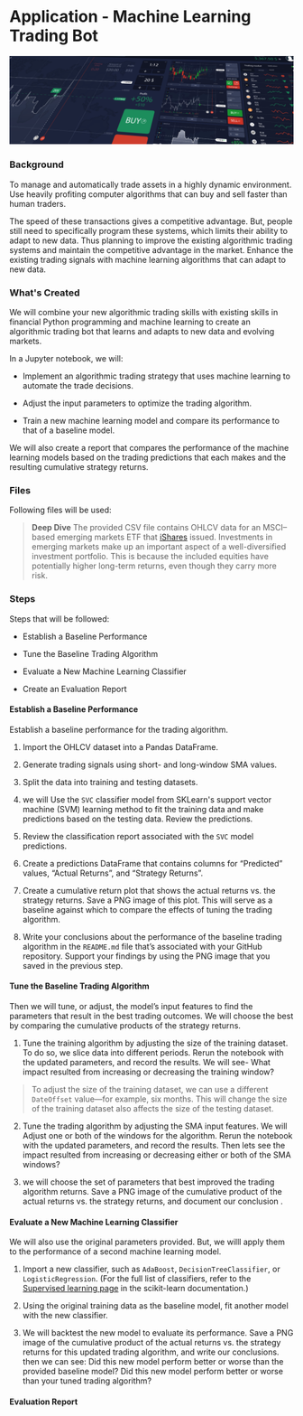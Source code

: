 # Application - Machine Learning Trading Bot

![Decorative image.](Images/14-4-challenge-image.png)

### Background

To manage and automatically trade assets in a highly dynamic environment. Use heavily profiting computer algorithms that can buy and sell faster than human traders.

The speed of these transactions gives a competitive advantage. But, people still need to specifically program these systems, which limits their ability to adapt to new data. Thus planning to improve the existing algorithmic trading systems and maintain the competitive advantage in the market. Enhance the existing trading signals with machine learning algorithms that can adapt to new data.

### What's Created

We will combine your new algorithmic trading skills with existing skills in financial Python programming and machine learning to create an algorithmic trading bot that learns and adapts to new data and evolving markets.

In a Jupyter notebook, we will:

* Implement an algorithmic trading strategy that uses machine learning to automate the trade decisions.

* Adjust the input parameters to optimize the trading algorithm.

* Train a new machine learning model and compare its performance to that of a baseline model.

We will also create a report that compares the performance of the machine learning models based on the trading predictions that each makes and the resulting cumulative strategy returns.

### Files

Following files will be used:

[File]: https://github.com/rchak007/MLTradingBot/Resources/	"OHLCV data"



> **Deep Dive** The provided CSV file contains OHLCV data for an MSCI&ndash;based emerging markets ETF that [iShares](https://www.ishares.com/us/products/268704/ishares-currency-hedged-msci-emerging-markets) issued. Investments in emerging markets make up an important aspect of a well-diversified investment portfolio. This is because the included equities have potentially higher long-term returns, even though they carry more risk.

### Steps

Steps that will be followed:

* Establish a Baseline Performance

* Tune the Baseline Trading Algorithm

* Evaluate a New Machine Learning Classifier

* Create an Evaluation Report

#### Establish a Baseline Performance

Establish a baseline performance for the trading algorithm. 



1. Import the OHLCV dataset into a Pandas DataFrame.

2. Generate trading signals using short- and long-window SMA values.

3. Split the data into training and testing datasets.

4. we will Use the `SVC` classifier model from SKLearn's support vector machine (SVM) learning method to fit the training data and make predictions based on the testing data. Review the predictions.

5. Review the classification report associated with the `SVC` model predictions.

6. Create a predictions DataFrame that contains columns for “Predicted” values, “Actual Returns”, and “Strategy Returns”.

7. Create a cumulative return plot that shows the actual returns vs. the strategy returns. Save a PNG image of this plot. This will serve as a baseline against which to compare the effects of tuning the trading algorithm.

8. Write your conclusions about the performance of the baseline trading algorithm in the `README.md` file that’s associated with your GitHub repository. Support your findings by using the PNG image that you saved in the previous step.

#### Tune the Baseline Trading Algorithm

Then we will tune, or adjust, the model’s input features to find the parameters that result in the best trading outcomes. We will choose the best by comparing the cumulative products of the strategy returns. 

1. Tune the training algorithm by adjusting the size of the training dataset. To do so, we slice data into different periods. Rerun the notebook with the updated parameters, and record the results. We will see- What impact resulted from increasing or decreasing the training window?

> To adjust the size of the training dataset, we can use a different `DateOffset` value&mdash;for example, six months. This will change the size of the training dataset also affects the size of the testing dataset.

2. Tune the trading algorithm by adjusting the SMA input features. We will Adjust one or both of the windows for the algorithm. Rerun the notebook with the updated parameters, and record the results. Then lets see the impact resulted from increasing or decreasing either or both of the SMA windows?

3. we will choose the set of parameters that best improved the trading algorithm returns. Save a PNG image of the cumulative product of the actual returns vs. the strategy returns, and document our conclusion .

#### Evaluate a New Machine Learning Classifier

We will also use the original parameters provided. But, we willl apply them to the performance of a second machine learning model. 

1. Import a new classifier, such as `AdaBoost`, `DecisionTreeClassifier`, or `LogisticRegression`. (For the full list of classifiers, refer to the [Supervised learning page](https://scikit-learn.org/stable/supervised_learning.html) in the scikit-learn documentation.)

2. Using the original training data as the baseline model, fit another model with the new classifier.

3. We will backtest the new model to evaluate its performance. Save a PNG image of the cumulative product of the actual returns vs. the strategy returns for this updated trading algorithm, and write our conclusions. then we can see: Did this new model perform better or worse than the provided baseline model? Did this new model perform better or worse than your tuned trading algorithm?

#### Evaluation Report



